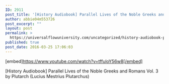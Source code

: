 ```yaml
---
ID: 2911
post_title: '[History Audiobook] Parallel Lives of the Noble Greeks and Romans Vol. 3 by Plutarch'
author: abbie04m553726
post_excerpt: ""
layout: post
permalink: >
  https://universalflowuniversity.com/uncategorized/history-audiobook-parallel-lives-of-the-noble-greeks-and-romans-vol-3-by-plutarch/
published: true
post_date: 2016-03-25 17:06:03
---
```

[embed]https://www.youtube.com/watch?v=tffuloY56w8[/embed]<br>
<p>[History Audiobook] Parallel Lives of the Noble Greeks and Romans Vol. 3 by Plutarch (Lucius Mestrius Plutarchus)</p>